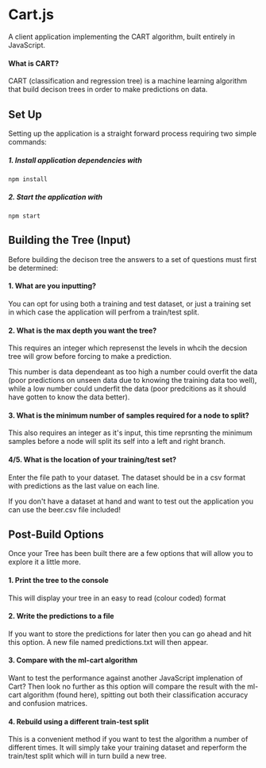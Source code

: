 # Cart.js
A client application implementing the CART algorithm, built entirely in JavaScript.

#### What is CART?
CART (classification and regression tree) is a machine learning algorithm that build decison trees in order to make predictions on data.

## Set Up
Setting up the application is a straight forward process requiring two simple commands:

##### 1. Install application dependencies with

    npm install

##### 2. Start the application with

    npm start

 ## Building the Tree (Input)
Before building the decison tree the answers to a set of questions must first be determined:

#### 1. What are you inputting?
You can opt for using both a training and test dataset, or just a training set in which case the application will perfrom a train/test split.

#### 2. What is the max depth you want the tree?
This requires an integer which represenst the levels in whcih the decsion tree will grow before forcing to make a prediction. 

This number is data dependeant as too high a number could overfit the data (poor predictions on unseen data due to knowing the training data too well), while a low number could underfit the data (poor predcitions as it should have gotten to know the data better).

#### 3. What is the minimum number of samples required for a node to split?
This also requires an integer as it's input, this time reprsnting the minimum samples before a node will split its self into a left and right branch.

#### 4/5. What is the location of your training/test set?
Enter the file path to your dataset. The dataset should be in a csv format with predictions as the last value on each line.

If you don't have a dataset at hand and want to test out the application you can use the beer.csv file included!

## Post-Build Options
Once your Tree has been built there are a few options that will allow you to explore it a little more.

#### 1. Print the tree to the console
This will display your tree in an easy to read (colour coded) format

#### 2. Write the predictions to a file
If you want to store the predictions for later then you can go ahead and hit this option. A new file named predictions.txt will then appear.

#### 3. Compare with the ml-cart algorithm
Want to test the performance against another JavaScript implenation of Cart? Then look no further as this option will compare the result with the ml-cart algorithm (found here), spitting out both their classification accuracy and confusion matrices.

#### 4. Rebuild using a different train-test split
This is a convenient method if you want to test the algorithm a number of different times. It will simply take your training dataset and reperform the train/test split which will in turn build a new tree.

